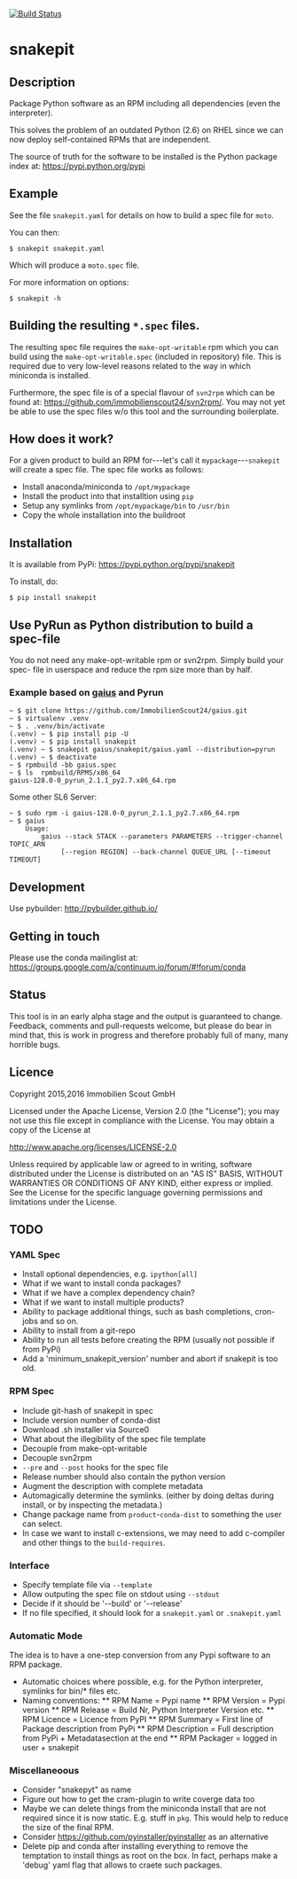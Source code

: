 [![Build Status](https://travis-ci.org/ImmobilienScout24/snakepit.svg)](https://travis-ci.org/ImmobilienScout24/snakepit)

# snakepit

## Description

Package Python software as an RPM including all dependencies (even the
interpreter).

This solves the problem of an outdated Python (2.6) on RHEL since we can now
deploy self-contained RPMs that are independent.

The source of truth for the software to be installed is the Python package
index at: https://pypi.python.org/pypi

## Example

See the file `snakepit.yaml` for details on how to build a spec file for
`moto`.

You can then:

```
$ snakepit snakepit.yaml
```

Which will produce a `moto.spec` file.

For more information on options:

```
$ snakepit -h
```

## Building the resulting `*.spec` files.

The resulting spec file requires the `make-opt-writable` rpm which you can
build using the `make-opt-writable.spec` (included in repository) file. This is
required due to very low-level reasons related to the way in which miniconda
is installed.

Furthermore, the spec file is of a special flavour of `svn2rpm` which can be
found at: https://github.com/immobilienscout24/svn2rpm/. You may not yet be
able to use the spec files w/o this tool and the surrounding boilerplate.


## How does it work?

For a given product to build an RPM for---let's call it
`mypackage`---`snakepit` will create a spec file. The spec file works as
follows:

* Install anaconda/miniconda to `/opt/mypackage`
* Install the product into that installtion using `pip`
* Setup any symlinks from `/opt/mypackage/bin` to `/usr/bin`
* Copy the whole installation into the buildroot

## Installation

It is available from PyPi: https://pypi.python.org/pypi/snakepit

To install, do:

```
$ pip install snakepit
```

## Use PyRun as Python distribution to build a spec-file

You do not need any make-opt-writable rpm or svn2rpm. Simply build your spec-
file in userspace and reduce the rpm size more than by half.


### Example based on [gaius](https://github.com/ImmobilienScout24/gaius) and Pyrun
```
~ $ git clone https://github.com/ImmobilienScout24/gaius.git
~ $ virtualenv .venv
~ $ . .venv/bin/activate
(.venv) ~ $ pip install pip -U
(.venv) ~ $ pip install snakepit
(.venv) ~ $ snakepit gaius/snakepit/gaius.yaml --distribution=pyrun
(.venv) ~ $ deactivate
~ $ rpmbuild -bb gaius.spec
~ $ ls  rpmbuild/RPMS/x86_64
gaius-128.0-0_pyrun_2.1.1_py2.7.x86_64.rpm
```
Some other SL6 Server:
```
~ $ sudo rpm -i gaius-128.0-0_pyrun_2.1.1_py2.7.x86_64.rpm
~ $ gaius
    Usage:
        gaius --stack STACK --parameters PARAMETERS --trigger-channel TOPIC_ARN
             [--region REGION] --back-channel QUEUE_URL [--timeout TIMEOUT]
```

## Development

Use pybuilder: http://pybuilder.github.io/

## Getting in touch

Please use the conda mailinglist at: https://groups.google.com/a/continuum.io/forum/#!forum/conda

## Status

This tool is in an early alpha stage and the output is guaranteed to change.
Feedback, comments and pull-requests welcome, but please do bear in mind that,
this is work in progress and therefore probably full of many, many horrible
bugs.

## Licence

Copyright 2015,2016 Immobilien Scout GmbH

Licensed under the Apache License, Version 2.0 (the "License"); you may not use
this file except in compliance with the License. You may obtain a copy of the
License at

http://www.apache.org/licenses/LICENSE-2.0

Unless required by applicable law or agreed to in writing, software distributed
under the License is distributed on an "AS IS" BASIS, WITHOUT WARRANTIES OR
CONDITIONS OF ANY KIND, either express or implied. See the License for the
specific language governing permissions and limitations under the License.

## TODO

### YAML Spec


* Install optional dependencies, e.g. `ipython[all]`
* What if we want to install conda packages?
* What if we have a complex dependency chain?
* What if we want to install multiple products?
* Ability to package additional things, such as bash completions, cron-jobs and
  so on.
* Ability to install from a git-repo
* Ability to run all tests before creating the RPM (usually not possible if
  from PyPi)
* Add a 'minimum_snakepit_version' number and abort if snakepit is too old.

### RPM Spec

* Include git-hash of snakepit in spec
* Include version number of conda-dist
* Download .sh installer via Source0
* What about the illegibility of the spec file template
* Decouple from make-opt-writable
* Decouple svn2rpm
* `--pre` and `--post` hooks for the spec file
* Release number should also contain the python version
* Augment the description with complete metadata
* Automagically determine the symlinks. (either by doing deltas during install,
  or by inspecting the metadata.)
* Change package name from `product`-`conda-dist` to something the user can
  select.
* In case we want to install c-extensions, we may need to add c-compiler and
  other things to the ``build-requires``.

### Interface

* Specify template file via `--template`
* Allow outputing the spec file on stdout using `--stdout`
* Decide if it should be '--build' or '--release'
* If no file specified, it should look for a `snakepit.yaml` or `.snakepit.yaml`

### Automatic Mode

The idea is to have a one-step conversion from any Pypi software to an RPM package.
* Automatic choices where possible, e.g. for the Python interpreter, symlinks for bin/* files etc.
* Naming conventions:
** RPM Name = Pypi name
** RPM Version = Pypi version
** RPM Release = Build Nr, Python Interpreter Version etc.
** RPM Licence = Licence from PyPI
** RPM Summary = First line of Package description from PyPi
** RPM Description = Full description from PyPi + Metadatasection at the end
** RPM Packager = logged in user + snakepit 

### Miscellaneoous

* Consider "snakepyt" as name
* Figure out how to get the cram-plugin to write coverge data too
* Maybe we can delete things from the miniconda install that are not required
  since it is now static. E.g. stuff in `pkg`. This would help to reduce the
  size of the final RPM.
* Consider https://github.com/pyinstaller/pyinstaller as an alternative
* Delete pip and conda after installing everything to remove the temptation to
  install things as root on the box. In fact, perhaps make a 'debug' yaml flag
  that allows to craete such packages.

